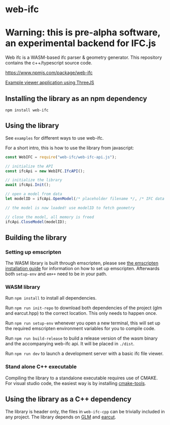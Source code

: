 # web-ifc

# Warning: this is pre-alpha software, an experimental backend for IFC.js

Web ifc is a WASM-based ifc parser & geometry generator. This repository contains the c++/typescript source code.

https://www.npmjs.com/package/web-ifc

[Example viewer application using ThreeJS](https://tomvandig.github.io/web-ifc/pages/viewer/index.html)

## Installing the library as an npm dependency

`npm install web-ifc`

## Using the library

See `examples` for different ways to use web-ifc.

For a short intro, this is how to use the library from javascript:

```JavaScript
const WebIFC = require("web-ifc/web-ifc-api.js");

// initialize the API
const ifcApi = new WebIFC.IfcAPI();

// initialize the library
await ifcApi.Init();

// open a model from data
let modelID = ifcApi.OpenModel(/* placeholder filename */, /* IFC data as a string or UInt8Array */);

// the model is now loaded! use modelID to fetch geometry

// close the model, all memory is freed
ifcApi.CloseModel(modelID);

```

## Building the library

### Setting up emscripten

The WASM library is built through emscripten, please see [the emscripten installation guide](https://emscripten.org/docs/getting_started/downloads.html) for information on how to set up emscripten. Afterwards both `setup-env` and `em++` need to be in your path.

### WASM library

Run `npm install` to install all dependencies.

Run `npm run init-repo` to download both dependencies of the project (glm and earcut.hpp) to the correct location. This only needs to happen once.

Run `npm run setup-env` whenever you open a new terminal, this will set up the required emscripten environment variables for you to compile code.

Run `npm run build-release` to build a release version of the wasm binary and the accompanying web-ifc api. It will be placed in `./dist`.

Run `npm run dev` to launch a development server with a basic ifc file viewer.


### Stand alone C++ executable

Compiling the library to a standalone executable requires use of CMAKE. For visual studio code, the easiest way is by installing [cmake-tools](https://marketplace.visualstudio.com/items?itemName=ms-vscode.cmake-tools).

## Using the library as a C++ dependency

The library is header only, the files in `web-ifc-cpp` can be trivially included in any project. The library depends on [GLM](https://github.com/g-truc/glm) and [earcut](https://github.com/mapbox/earcut.hpp).